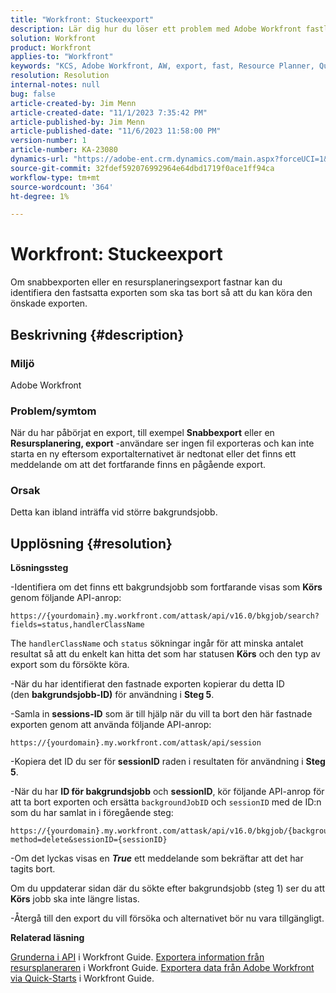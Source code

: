 ```yaml
---
title: "Workfront: Stuckeexport"
description: Lär dig hur du löser ett problem med Adobe Workfront fastlagda export.
solution: Workfront
product: Workfront
applies-to: "Workfront"
keywords: "KCS, Adobe Workfront, AW, export, fast, Resource Planner, Quick-start, API, Troubleshooting"
resolution: Resolution
internal-notes: null
bug: false
article-created-by: Jim Menn
article-created-date: "11/1/2023 7:35:42 PM"
article-published-by: Jim Menn
article-published-date: "11/6/2023 11:58:00 PM"
version-number: 1
article-number: KA-23080
dynamics-url: "https://adobe-ent.crm.dynamics.com/main.aspx?forceUCI=1&pagetype=entityrecord&etn=knowledgearticle&id=f76869d7-ed78-ee11-8179-6045bd006268"
source-git-commit: 32fdef592076992964e64dbd1719f0ace1ff94ca
workflow-type: tm+mt
source-wordcount: '364'
ht-degree: 1%

---
```


# Workfront: Stuckeexport


Om snabbexporten eller en resursplaneringsexport fastnar kan du identifiera den fastsatta exporten som ska tas bort så att du kan köra den önskade exporten.

## Beskrivning {#description}


### Miljö

Adobe Workfront



### Problem/symtom

När du har påbörjat en export, till exempel <b>Snabbexport</b> eller en <b>Resursplanering, export</b> -användare ser ingen fil exporteras och kan inte starta en ny eftersom exportalternativet är nedtonat eller det finns ett meddelande om att det fortfarande finns en pågående export.



### Orsak

Detta kan ibland inträffa vid större bakgrundsjobb.


## Upplösning {#resolution}


<b>Lösningssteg</b>



-Identifiera om det finns ett bakgrundsjobb som fortfarande visas som <b>Körs</b> genom följande API-anrop:


```
https://{yourdomain}.my.workfront.com/attask/api/v16.0/bkgjob/search?fields=status,handlerClassName
```




The `handlerClassName` och `status` sökningar ingår för att minska antalet resultat så att du enkelt kan hitta det som har statusen <b>Körs</b> och den typ av export som du försökte köra.

-När du har identifierat den fastnade exporten kopierar du detta ID (den <b>bakgrundsjobb-ID)</b> för användning i <b>Steg 5</b>.

-Samla in <b>sessions-ID</b> som är till hjälp när du vill ta bort den här fastnade exporten genom att använda följande API-anrop:


```
https://{yourdomain}.my.workfront.com/attask/api/session
```




-Kopiera det ID du ser för <b>sessionID</b> raden i resultaten för användning i <b>Steg 5</b>.

-När du har <b>ID för bakgrundsjobb</b> och <b>sessionID</b>, kör följande API-anrop för att ta bort exporten och ersätta `backgroundJobID` och `sessionID` med de ID:n som du har samlat in i föregående steg:


```
https://{yourdomain}.my.workfront.com/attask/api/v16.0/bkgjob/{backgroundJobID}?method=delete&sessionID={sessionID}
```




-Om det lyckas visas en <b>*True</b>* ett meddelande som bekräftar att det har tagits bort.

Om du uppdaterar sidan där du sökte efter bakgrundsjobb (steg 1) ser du att <b>Körs</b> jobb ska inte längre listas.

-Återgå till den export du vill försöka och alternativet bör nu vara tillgängligt.



<b>Relaterad läsning</b>

[Grunderna i API](https://experienceleague.adobe.com/docs/workfront/using/adobe-workfront-api/api-general-information/api-basics.html) i Workfront Guide.
[Exportera information från resursplaneraren](https://experienceleague.adobe.com/docs/workfront/using/manage-resources/resource-planning-in-adobe-workfront/export-resource-planner.html) i Workfront Guide.
[Exportera data från Adobe Workfront via Quick-Starts](https://experienceleague.adobe.com/docs/workfront/using/administration-and-setup/manage-wf/kick-starts/export-data-from-wf-via-kick-starts.html) i Workfront Guide.
